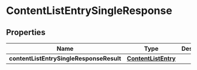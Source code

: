 # ContentListEntrySingleResponse

## Properties
Name | Type | Description | Notes
------------ | ------------- | ------------- | -------------
**contentListEntrySingleResponseResult** | [**ContentListEntry**](ContentListEntry.md) |  |  [optional]

